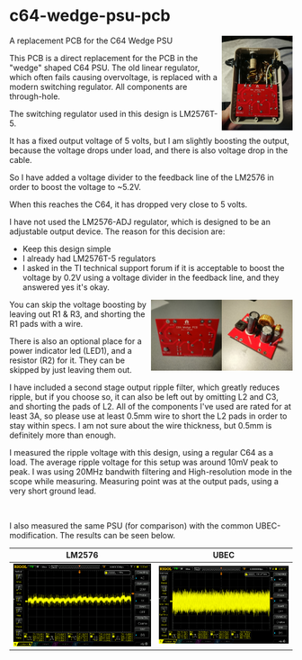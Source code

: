 # c64-wedge-psu-pcb
<img src="images/pcb-pics/2020-12-13-15.00.52.jpg" alt="PSU" width="25%" align="right">

A replacement PCB for the C64 Wedge PSU

This PCB is a direct replacement for the PCB in the "wedge" shaped C64 PSU.
The old linear regulator, which often fails causing overvoltage, is replaced with a modern switching regulator.
All components are through-hole.

The switching regulator used in this design is LM2576T-5.

It has a fixed output voltage of 5 volts, but I am slightly boosting the output, because the voltage drops under load, and there is also voltage drop in the cable.

So I have added a voltage divider to the feedback line of the LM2576 in order to boost the voltage to ~5.2V.

When this reaches the C64, it has dropped very close to 5 volts.

I have not used the LM2576-ADJ regulator, which is designed to be an adjustable output device. The reason for this decision are:
* Keep this design simple
* I already had LM2576T-5 regulators
* I asked in the TI technical support forum if it is acceptable to boost the voltage by 0.2V using a voltage divider in the feedback line, and they answered yes it's okay.

<img src="images/pcb-pics/2020-12-14-14.37.jpg" alt="PSU" width="25%" align="right">
<img src="images/pcb-pics/2020-12-14-14.36.jpg" alt="PSU" width="25%" align="right">

You can skip the voltage boosting by leaving out R1 & R3, and shorting the R1 pads with a wire.

There is also an optional place for a power indicator led (LED1), and a resistor (R2) for it. They can be skipped by just leaving them out.

I have included a second stage output ripple filter, which greatly reduces ripple, but if you choose so, it can also be left out by omitting L2 and C3, and shorting the pads of L2.
All of the components I've used are rated for at least 3A, so please use at least 0.5mm wire to short the L2 pads in order to stay within specs. I am not sure about the wire thickness, but 0.5mm is definitely more than enough.

I measured the ripple voltage with this design, using a regular C64 as a load.
The average ripple voltage for this setup was around 10mV peak to peak.
I was using 20MHz bandwith filtering and High-resolution mode in the scope while measuring. Measuring point was at the output pads, using a very short ground lead.

<br clear="all">

I also measured the same PSU (for comparison) with the common UBEC-modification. The results can be seen below.

| LM2576        | UBEC          |
| ------------- | ------------- |
| <img src="images/measurements/LM2576-5mV-100us.png" alt="LM2576-ripple" width="100%" />  | <img src="images/measurements/UBEC-5mV-100us.png" alt="UBEC-ripple" width="100%" />  |
 

